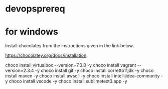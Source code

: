 ﻿# devopsprereq

for windows
==============================
Install chocolatey from the instructions given in the link below.

https://chocolatey.org/docs/installation

choco install virtualbox --version=7.0.8 -y
choco install vagrant --version=2.3.4 -y
choco install git -y
choco install corretto11jdk -y
choco install maven -y
choco install awscli -y
choco install intellijidea-community -y
choco install vscode -y
choco install sublimetext3.app -y


